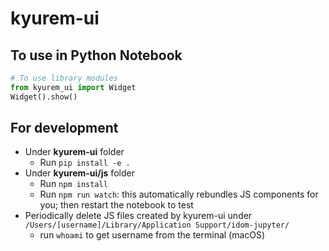 # kyurem-ui
## To use in Python Notebook
```python
# To use library modules
from kyurem_ui import Widget
Widget().show()
```
## For development
- Under **kyurem-ui** folder
  - Run `pip install -e .`
- Under **kyurem-ui/js** folder
  - Run `npm install`
  - Run `npm run watch`: this automatically rebundles JS components for you; then restart the notebook to test
- Periodically delete JS files created by kyurem-ui under `/Users/[username]/Library/Application Support/idom-jupyter/`
  - run `whoami` to get username from the terminal (macOS)